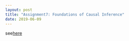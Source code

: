 ```yaml
---
layout: post
title: "Assignment7: Foundations of Causal Inference"
date: 2019-06-09
---
```

see[here]({{site.baseurl}}/microecon/assignment7.pdf)

